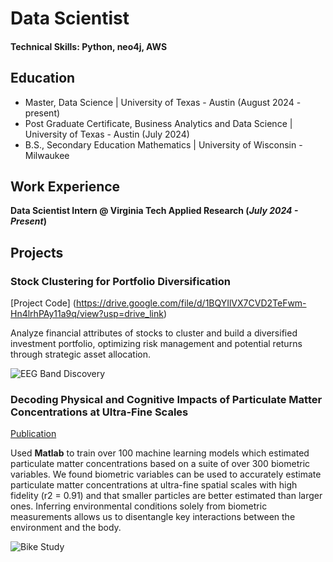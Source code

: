 # Data Scientist

#### Technical Skills: Python, neo4j, AWS

## Education
- Master, Data Science | University of Texas - Austin (August 2024 - present)
- Post Graduate Certificate, Business Analytics and Data Science | University of Texas - Austin (July 2024)
- B.S., Secondary Education Mathematics | University of Wisconsin - Milwaukee

## Work Experience
**Data Scientist Intern @ Virginia Tech Applied Research (_July 2024 - Present_)**

## Projects
### Stock Clustering for Portfolio Diversification
[Project Code] (https://drive.google.com/file/d/1BQYIlVX7CVD2TeFwm-Hn4lrhPAy11a9q/view?usp=drive_link)

Analyze financial attributes of stocks to cluster and build a diversified
investment portfolio, optimizing risk management and potential returns
through strategic asset allocation.

![EEG Band Discovery](/assets/img/eeg_band_discovery.jpeg)

### Decoding Physical and Cognitive Impacts of Particulate Matter Concentrations at Ultra-Fine Scales
[Publication](https://www.mdpi.com/1424-8220/22/11/4240)

Used **Matlab** to train over 100 machine learning models which estimated particulate matter concentrations based on a suite of over 300 biometric variables. We found biometric variables can be used to accurately estimate particulate matter concentrations at ultra-fine spatial scales with high fidelity (r2 = 0.91) and that smaller particles are better estimated than larger ones. Inferring environmental conditions solely from biometric measurements allows us to disentangle key interactions between the environment and the body.

![Bike Study](/assets/img/bike_study.jpeg)
